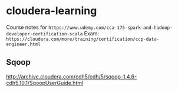 # cloudera-learning

Course notes for `https://www.udemy.com/cca-175-spark-and-hadoop-developer-certification-scala`
Exam: `https://cloudera.com/more/training/certification/ccp-data-engineer.html`

## Sqoop
http://archive.cloudera.com/cdh5/cdh/5/sqoop-1.4.6-cdh5.10.1/SqoopUserGuide.html
